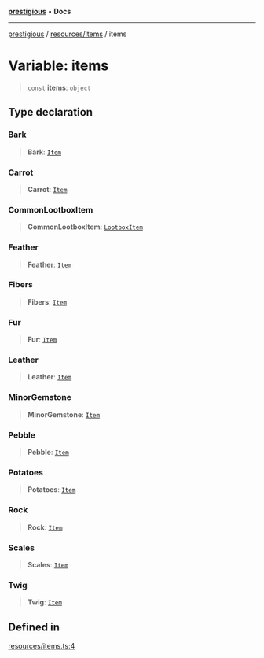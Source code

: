 [**prestigious**](../../../README.md) • **Docs**

***

[prestigious](../../../README.md) / [resources/items](../README.md) / items

# Variable: items

> `const` **items**: `object`

## Type declaration

### Bark

> **Bark**: [`Item`](../../../classes/Item/classes/Item.md)

### Carrot

> **Carrot**: [`Item`](../../../classes/Item/classes/Item.md)

### CommonLootboxItem

> **CommonLootboxItem**: [`LootboxItem`](../../../classes/LootboxItem/classes/LootboxItem.md)

### Feather

> **Feather**: [`Item`](../../../classes/Item/classes/Item.md)

### Fibers

> **Fibers**: [`Item`](../../../classes/Item/classes/Item.md)

### Fur

> **Fur**: [`Item`](../../../classes/Item/classes/Item.md)

### Leather

> **Leather**: [`Item`](../../../classes/Item/classes/Item.md)

### MinorGemstone

> **MinorGemstone**: [`Item`](../../../classes/Item/classes/Item.md)

### Pebble

> **Pebble**: [`Item`](../../../classes/Item/classes/Item.md)

### Potatoes

> **Potatoes**: [`Item`](../../../classes/Item/classes/Item.md)

### Rock

> **Rock**: [`Item`](../../../classes/Item/classes/Item.md)

### Scales

> **Scales**: [`Item`](../../../classes/Item/classes/Item.md)

### Twig

> **Twig**: [`Item`](../../../classes/Item/classes/Item.md)

## Defined in

[resources/items.ts:4](https://github.com/LightBlueGamer/Prestigious/blob/0cab475f7a09d3ad5cc01bbd453a1ccfa07d4865/src/lib/resources/items.ts#L4)
